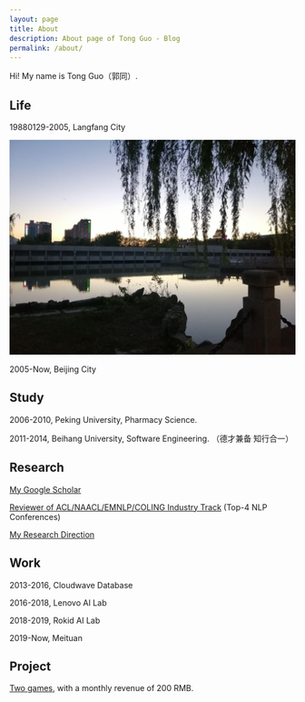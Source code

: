 ```yaml
---
layout: page
title: About
description: About page of Tong Guo - Blog 
permalink: /about/
---
```


Hi! My name is Tong Guo（郭同）. 

## Life

19880129-2005, Langfang City

![huahang](/assets/png/huahang.jpg)

2005-Now, Beijing City

## Study

2006-2010, Peking University, Pharmacy Science.

2011-2014, Beihang University, Software Engineering. （德才兼备 知行合一）

## Research

[My Google Scholar](https://scholar.google.com/citations?user=4J7HYNAAAAAJ)

[Reviewer of ACL/NAACL/EMNLP/COLING Industry Track](https://github.com/guotong1988/guotong1988/blob/main/README.md) (Top-4 NLP Conferences)

[My Research Direction](https://github.com/guotong1988/guotong1988.github.io/blob/main/README2.md)

## Work

2013-2016, Cloudwave Database

2016-2018, Lenovo AI Lab

2018-2019, Rokid AI Lab

2019-Now, Meituan 

<meta name="google-site-verification" content="8NeXeopl0Y7RpgHgRilAMtTLuzHTNav3LpL8MA7lj1A" />

## Project

[Two games](https://space.bilibili.com/447278957), with a monthly revenue of 200 RMB.
